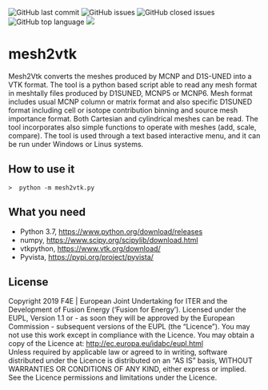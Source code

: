 ![GitHub last commit](https://img.shields.io/github/last-commit/Radiation-Transport/mesh2vtk)
![GitHub issues](https://img.shields.io/github/issues/Radiation-Transport/mesh2vtk)
![GitHub closed issues](https://img.shields.io/github/issues-closed-raw/Radiation-Transport/mesh2vtk)
![GitHub top language](https://img.shields.io/github/languages/top/Radiation-Transport/mesh2vtk)
![](https://img.shields.io/badge/license-EU%20PL-blue)

# mesh2vtk
Mesh2Vtk converts the meshes produced by MCNP and D1S-UNED into a VTK format. The tool is a python based script able to read any mesh format in meshtally files produced by D1SUNED, MCNP5 or MCNP6. Mesh format includes usual MCNP column or matrix format and also specific D1SUNED format including cell or isotope contribution binning and source mesh importance format. Both Cartesian and cylindrical meshes can be read. The tool incorporates also simple functions to operate with meshes (add, scale, compare). The tool is used through a text based interactive menu, and it can be run under Windows or Linus systems. 


## How to use it

    >  python -m mesh2vtk.py


## What you need
- Python 3.7, https://www.python.org/download/releases
- numpy, https://www.scipy.org/scipylib/download.html
- vtkpython, https://www.vtk.org/download/
- Pyvista, https://pypi.org/project/pyvista/

## License
Copyright 2019 F4E | European Joint Undertaking for ITER and the Development of Fusion Energy (‘Fusion for Energy’). Licensed under the EUPL, Version 1.1 or - as soon they will be approved by the European Commission - subsequent versions of the EUPL (the “Licence”). You may not use this work except in compliance with the Licence. You may obtain a copy of the Licence at: http://ec.europa.eu/idabc/eupl.html   
Unless required by applicable law or agreed to in writing, software distributed under the Licence is distributed on an “AS IS” basis, WITHOUT WARRANTIES OR CONDITIONS OF ANY KIND, either express or implied. See the Licence permissions and limitations under the Licence.
